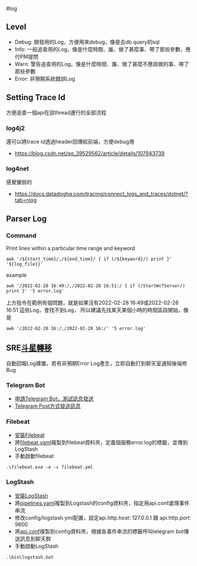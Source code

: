 #log
## Level 
* Debug: 開發用的Log，方便用來debug，像是去db query的sql
* Info: 一般追查用的Log，像是什麼時間、誰、做了甚麼事、帶了那些參數，應付PM提問
* Warn: 警告追查用的Log，像是什麼時間、誰、做了甚麼不應該做的事、帶了那些參數
* Error: 非預期系統錯誤Log

## Setting Trace Id
方便追查一個api在該thread運行的全部流程
### log4j2
還可以將trace id透過header回傳給前端，方便debug用
* https://blog.csdn.net/qq_39529562/article/details/107943739

### log4net
感覺蠻弱的
* https://docs.datadoghq.com/tracing/connect_logs_and_traces/dotnet/?tab=nlog

## Parser Log
### Command
Print lines within a particular time range and keyword
```
awk '/${start_time}/,/${end_time}/ { if (/${keyword}/) print }' '${log_file}}'
```
example
```
awk '/2022-02-28 16:49:/,/2022-02-28 16:51:/ { if (/StartWcfServer/) print }' '5 error.log'
```
上方指令在範例有個問題，就是如果沒有2022-02-28 16:49或2022-02-28 16:51 這些Log，會找不到Log，
所以建議先找某天某個小時的時間區段開始，像是
```
awk '/2022-02-28 16:/,/2022-02-28 16:/' '5 error.log'
```

## SRE[斗星轉移](https://www.newton.com.tw/wiki/%E6%96%97%E8%BD%89%E6%98%9F%E7%A7%BB)
自動回報Log建置，若有非預期Error Log產生，立即自動打到聊天室通知後端修Bug
### Telegram Bot
* [申請Telegram Bot，測試訊息發送](https://ithelp.ithome.com.tw/m/articles/10262881)
* [Telegram Post方式發送訊息](https://ithelp.ithome.com.tw/articles/10247561)

### Filebeat 
* [安裝Filebeat](https://www.elastic.co/guide/en/beats/filebeat/current/filebeat-installation-configuration.html)
* 將[filebeat.yaml](filebeat/filebeat.yml)複製到filebeat資料夾，定義個服務error.log的標籤，並傳到LogStash
* 手動啟動filebeat
```
.\filebeat.exe -e -c filebeat.yml
```

### LogStash
* [安裝LogStash](https://www.elastic.co/guide/en/logstash/current/running-logstash-windows.html)
* 將[pipelines.yaml](logstash/pipelines.yml)複製到Logstash的config資料夾，指定用api.conf處理事件串流
* 修改config/logstash.yml配置，設定api.http.host: 127.0.0.1 跟 api.http.port: 9600
* 將[api.conf](logstash/api.conf)複製到config資料夾，根據各事件串流的標籤呼叫telegram bot傳送訊息到聊天群
* 手動啟動LogStash
```
.\bin\logstash.bat
```





